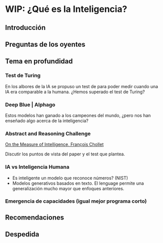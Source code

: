 # WIP: ¿Qué es la Inteligencia?

## Introducción

## Preguntas de los oyentes

## Tema en profundidad

### Test de Turing

En los albores de la IA se propuso un test de para poder medir cuando una IA era comparable a la humana. ¿Hemos superado el test de Turing?

### Deep Blue | Alphago

Estos modelos han ganado a los campeones del mundo, ¿pero nos han enseñado algo acerca de la inteligencia?

### Abstract and Reasoning Challenge

[On the Measure of Intelligence, François Chollet](https://arxiv.org/abs/1911.01547)

Discutir los puntos de vista del paper y el test que plantea.

### IA vs Inteligencia Humana

- Es inteligente un modelo que reconoce números? (NIST)
- Modelos generativos basados en texto. El lenguage permite una generalización mucho mayor que enfoques anteriores.

### Emergencia de capacidades (igual mejor programa corto)

## Recomendaciones

## Despedida
